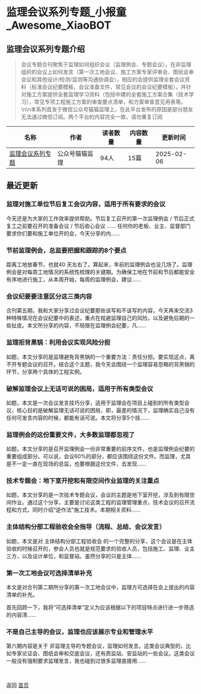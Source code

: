 # 监理会议系列专题_小报童_Awesome_XiaoBOT

## 监理会议系列专题介绍
> 会议专题合刊聚焦于监理如何组织会议（监理例会、专题会议），在非监理组织的会议上如何发言（第一次工地会议、施工方案专家评审会、图纸会审会议和其他设计/检测/监测等沟通协调会），相应的会提供监理全套会议资料（标准会议纪要模板，会议准备文件，常见会议的会议纪要模板），并针对施工方案提供全套监理学习资料（包括中建的全套施工方案合集（技术学习），常见专项工程施工方案的审查要点清单，和方案审查意见用表等。\n\n本系列首发于微信公众号猫猫监理上，在此平台发布的原因是部分朋友无法通过微信订阅。两个平台的内容完全一致，请勿重复订阅  
  


|名称|作者|读者数量|内容数量|更新时间|
|---|---|---|---|---|
|[监理会议系列专题](https://xiaobot.net/p/maomaojianli2?refer=0b133df9-27dc-423b-8101-639049001c13)|公众号猫猫监理|94人|15篇|2025-02-06|

## 最近更新
### 监理对施工单位节后复工会议内容，适用于所有要求的会议

今天还是为大家的工作效率提供帮助。节后复工召开的第一次监理例会 / 节后正式复工之前要召开的准备会议 / 节后收心会议 ……
任何你的老板、业主、监督部门要求你们要和施工单位开的会，今天分享的内......

### 节前监理例会，总监要把握和跟踪的8个要点

距离工地放春节，也就40
天左右了。算起来，年前的监理例会也没几场了。监理例会是对每周工地情况的系统性梳理的关键期。为确保工地在节前和节后都能安全有序地进行施工，从本周开始，每周的监理例会，建议......

### 会议纪要要注意区分这三类内容

合刊第五期，我和大家分享过会议纪要那些该写和不该写的内容，今天再来交流3种特殊情况在会议纪要中的表述，重点在规避监理自己的风险，以及避免后期的一些扯皮。本文所分享的内容，不局限在监理例会纪要，凡......

### 监理拒背黑锅：利用会议实现风险分担

如题，本文分享的是监理避免背黑锅的一个重要方法：责任分担。要实现这点，离不开专题会议的召开。结合这个主题，我今天会围绕一个监理容易忽略的背黑锅的环节，分享两个具体的工程实例。

### 破解监理会议上无话可说的困局，适用于所有类型会议

如题，本文是一次会议发言技巧分享，适用于监理会在项目上碰到的所有类型会议，核心目的是破解监理无话可说的困局，即，最差的情况下，监理确实自己没有任何可发言内容的时候，都能有话可说。本文将分享5个技......

### 监理例会的这份重要文件，大多数监理都忽视了

如题，本文分享的是召开监理例会一份非常重要的前序文件，也是监理例会纪要的重要组成部分。可以说，会议60%的部分，都应该围绕这份文件。而监理，尤其是不一定一直在现场的总监，也要根据这份文件，去发现......

### 技术专题会：地下室开挖和有限空间作业监理的关注重点

如题，本文分享的是一次技术专题会议，会议的主题是地下室开挖，涉及到有限空间作业。通过这个分享，主要是讨论这类工程的监理管理重点，技术会议的召开流程和方式，同时介绍“逆作法"施工技术。本期相关资料......

### 主体结构分部工程验收会全指导（流程、总结、会议发言）

如题，本文是对 主体结构分部工程验收会
的一个完整的分享，这个会议是在主体验收的时候召开的，参会人员也就是规范要求的验收人员，包括施工、监理、业主三方，以及设计单位，和监督站。虽然分享的只是主体......

### 第一次工地会议可选择清单补充

本文是对合刊第二期所分享的第一次工地会议中，监理方可选择在会上提出的内容清单的补充。

首先回顾一下，我将“可选择清单”定义为应该根据以下的项目特点进行进一步筛选的内容清......

### 不是自己主导的会议，监理也应该展示专业和管理水平

第六期内容是关于
非监理主导的专题会议，监理如何发言。这类会议典型的，比如专家论证会、图纸会审和交底会议，还有质监站、安监站的一些会议。这类会议一般没有强制要求监理发言，我也碰到过很多监理直接用......


<a href="https://github.com/Reno9527/awesome-xiaobot" style="color: white; text-decoration: none;">awesome-xiaobot</a>

返回 [首页](../README.md)

